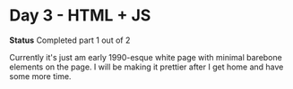 # Day 3 - HTML + JS

**Status**
Completed part 1 out of 2

Currently it's just am early 1990-esque white page with minimal barebone elements on the page. I will be making it prettier after I get home and have some more time.
